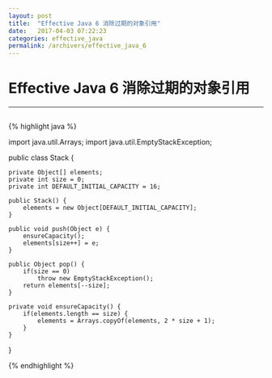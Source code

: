 ```yaml
---
layout: post
title:  "Effective Java 6 消除过期的对象引用"
date:   2017-04-03 07:22:23
categories: effective_java
permalink: /archivers/effective_java_6
---
```


# Effective Java 6 消除过期的对象引用

----

##

{% highlight java %}

import java.util.Arrays;
import java.util.EmptyStackException;

public class Stack {

    private Object[] elements;
    private int size = 0;
    private int DEFAULT_INITIAL_CAPACITY = 16;

    public Stack() {
        elements = new Object[DEFAULT_INITIAL_CAPACITY];
    }

    public void push(Object e) {
        ensureCapacity();
        elements[size++] = e;
    }

    public Object pop() {
        if(size == 0)
            throw new EmptyStackException();
        return elements[--size];
    }

    private void ensureCapacity() {
        if(elements.length == size) {
            elements = Arrays.copyOf(elements, 2 * size + 1);
        }
    }
}

{% endhighlight %}
